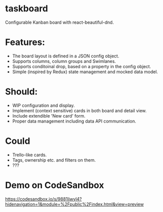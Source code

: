 # taskboard
Configurable Kanban board with react-beautiful-dnd.

# Features:
- The board layout is defined in a JSON config object.
- Supports columns, column groups and Swimlanes.
- Supports conditoinal drop, based on a property in the config object.
- Simple (inspired by Redux) state management and mocked data model.

# Should:
- WIP configuration and display.
- Implement (context sensitive) cards in both board and detail view.
- Include extendible 'New card' form.
- Proper data management including data API communication.

# Could
- Trello-like cards.
- Tags, ownership etc. and filters on them.
- ???


# Demo on CodeSandbox
https://codesandbox.io/s/9881ljwyl4?hidenavigation=1&module=%2Fpublic%2Findex.html&view=preview
